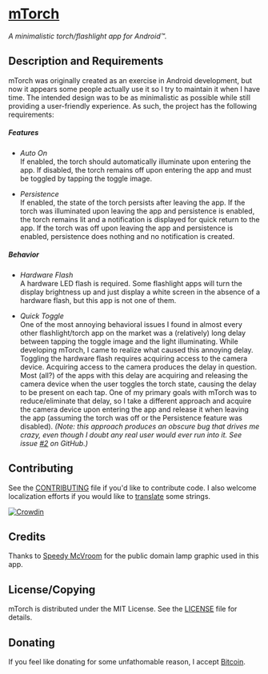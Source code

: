 # [mTorch](https://wkovacs64.github.io/mTorch/)

*A minimalistic torch/flashlight app for Android™.*

## Description and Requirements

mTorch was originally created as an exercise in Android development, but now it appears some people actually use it so I try to maintain it when I have time. The intended design was to be as minimalistic as possible while still providing a user-friendly experience. As such, the project has the following requirements:

##### Features

* _Auto On_  
If enabled, the torch should automatically illuminate upon entering the app. If disabled, the torch remains off upon entering the app and must be toggled by tapping the toggle image.

* _Persistence_  
If enabled, the state of the torch persists after leaving the app. If the torch was illuminated upon leaving the app and persistence is enabled, the torch remains lit and a notification is displayed for quick return to the app. If the torch was off upon leaving the app and persistence is enabled, persistence does nothing and no notification is created.

##### Behavior

* _Hardware Flash_  
A hardware LED flash is required. Some flashlight apps will turn the display brightness up and just display a white screen in the absence of a hardware flash, but this app is not one of them.

* _Quick Toggle_  
One of the most annoying behavioral issues I found in almost every other flashlight/torch app on the market was a (relatively) long delay between tapping the toggle image and the light illuminating. While developing mTorch, I came to realize what caused this annoying delay. Toggling the hardware flash requires acquiring access to the camera device. Acquiring access to the camera produces the delay in question. Most (all?) of the apps with this delay are acquiring and releasing the camera device when the user toggles the torch state, causing the delay to be present on each tap. One of my primary goals with mTorch was to reduce/eliminate that delay, so I take a different approach and acquire the camera device upon entering the app and release it when leaving the app (assuming the torch was off or the Persistence feature was disabled). _(Note: this approach produces an obscure bug that drives me crazy, even though I doubt any real user would ever run into it. See issue [#2](../../issues/2) on GitHub.)_

## Contributing
See the [CONTRIBUTING](../master/CONTRIBUTING.md) file if you'd like to contribute code. I also welcome localization efforts if you would like to [translate](https://crowdin.com/project/mtorch) some strings.

[![Crowdin](https://d322cqt584bo4o.cloudfront.net/mtorch/localized.svg)](https://crowdin.com/project/mtorch)

## Credits

Thanks to [Speedy McVroom](http://viscious-speed.deviantart.com) for the public domain lamp graphic used in this app.

## License/Copying
mTorch is distributed under the MIT License. See the [LICENSE](../master/LICENSE) file for details.

## Donating
If you feel like donating for some unfathomable reason, I accept [Bitcoin](http://bit.co.in/mtorch).
